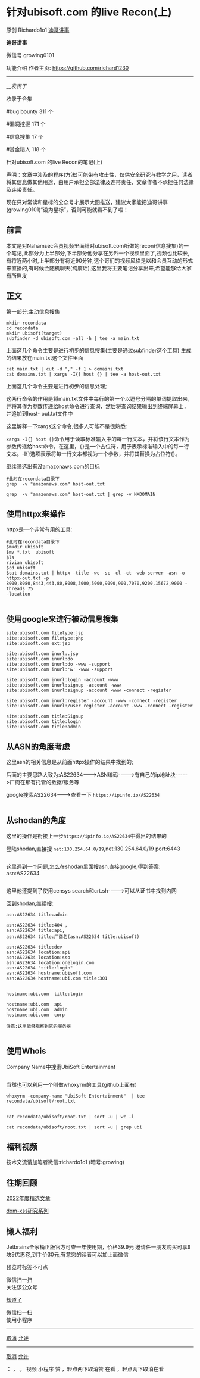 #  针对ubisoft.com 的live Recon(上)

原创 Richardo1o1 [ 迪哥讲事 ](javascript:void\(0\);)

**迪哥讲事** ![]()

微信号 growing0101

功能介绍 作者主页: https://github.com/richard1230

____

___发表于_

收录于合集

#bug bounty 311 个

#漏洞挖掘 171 个

#信息搜集 17 个

#赏金猎人 118 个

针对ubisoft.com 的live Recon的笔记(上)

声明：文章中涉及的程序(方法)可能带有攻击性，仅供安全研究与教学之用，读者将其信息做其他用途，由用户承担全部法律及连带责任，文章作者不承担任何法律及连带责任。

现在只对常读和星标的公众号才展示大图推送，建议大家能把迪哥讲事(growing0101)“设为星标”，否则可能就看不到了啦！

## 前言

本文是对Nahamsec会员视频里面针对ubisoft.com所做的recon(信息搜集)的一个笔记,此部分为上半部分,下半部分他分享在另外一个视频里面了,视频也比较长,有将近两小时,上半部分有将近90分钟,这个哥们的视频风格是以和会员互动的形式来直播的,有时候会随机聊天(纯废话),这里我将主要笔记分享出来,希望能够给大家有所启发

## 正文

第一部分:主动信息搜集

    
    
    mkdir recondata  
    cd recondata  
    mkdir ubisoft(target)  
    subfinder -d ubisoft.com -all -h | tee -a main.txt  
      
      
    

上面这几个命令主要是进行初步的信息搜集(主要是通过subfinder这个工具) 生成的结果放在main.txt这个文件里面

    
    
      
    cat main.txt | cut -d "," -f 1 > domains.txt  
    cat domains.txt | xargs -I{} host {} | tee -a host-out.txt  
    

上面这几个命令主要是进行初步的信息处理;

这两行命令的作用是将main.txt文件中每行的第一个以逗号分隔的单词提取出来，并将其作为参数传递给host命令进行查询，然后将查询结果输出到终端屏幕上，并追加到host-
out.txt文件中

这里解释一下xargs这个命令,很多人可能不是很熟悉:

`xargs -I{} host
{}`命令用于读取标准输入中的每一行文本，并将该行文本作为参数传递给host命令。在这里，`{}`是一个占位符，用于表示标准输入中的每一行文本。-I{}选项表示将每一行文本都视为一个参数，并将其替换为占位符{}。

继续筛选出有没amazonaws.com的目标

    
    
    #此时在recondata目录下  
    grep  -v "amazonaws.com" host-out.txt  
      
    grep  -v "amazonaws.com" host-out.txt | grep -v NXDOMAIN  
      
    

## 使用httpx来操作

httpx是一个非常有用的工具:

    
    
    #此时在recondata目录下  
    $mkdir ubisoft  
    $mv *.txt  ubisoft  
    $ls    
    rivian ubisoft  
    $cd ubisoft  
    $cat domains.txt | httpx -title -wc -sc -cl -ct -web-server -asn -o httpx-out.txt -p 8000,8080,8443,443,80,8008,3000,5000,9090,900,7070,9200,15672,9000 -threads 75  
    -location  
    

![]()

## 使用google来进行被动信息搜集

    
    
    site:ubisoft.com filetype:jsp  
    site:ubisoft.com filetype:php  
    site:ubisoft.com ext:jsp  
      
    site:ubisoft.com inurl:.jsp  
    site:ubisoft.com inurl:do   
    site:ubisoft.com inurl:do -www -support  
    site:ubisoft.com inurl:'&' -www -support  
      
    site:ubisoft.com inurl:login -account -www  
    site:ubisoft.com inurl:signup -account -www  
    site:ubisoft.com inurl:signup -account -www -connect -register  
      
    site:ubisoft.com inurl:register -account -www -connect -register  
    site:ubisoft.com inurl:/user register -account -www -connect -register  
      
    site:ubisoft.com title:Signup  
    site:ubisoft.com title:login  
    site:ubisoft.com title:admin  
      
    

## 从ASN的角度考虑

这里asn的相关信息是从前面httpx操作的结果中找到的;

后面的主要思路大致为:AS22634--->ASN编码---->有自己的ip地址块----->厂商在那有托管的数据/服务等

google搜索AS22634--->查看一下 `https://ipinfo.io/AS22634`

![]()

## 从shodan的角度

这里的操作是衔接上一步`https://ipinfo.io/AS22634`中得出的结果的

登陆shodan,直接搜 `net:130.254.64.0/19`,net:130.254.64.0/19 port:6443

![]()

这里遇到一个问题,怎么在shodan里面搜asn,直接google,得到答案: asn:AS22634

![]()

这里他还提到了使用censys search和crt.sh---->可以从证书中找到内网

回到shodan,继续搜:

    
    
      
    asn:AS22634 title:admin  
      
    asn:AS22634 title:404 ,  
    asn:AS22634 title:api,  
    asn:AS22634 title:厂商名(asn:AS22634 title:ubisoft)  
      
    asn:AS22634 title:dev   
    asn:AS22634 location:api   
    asn:AS22634 location:sso   
    asn:AS22634 location:onelogin.com  
    asn:AS22634 "title:login"   
    asn:AS22634 hostname:ubisoft.com   
    asn:AS22634 hostname:ubi.com title:301  
      
      
    hostname:ubi.com  title:login  
      
    hostname:ubi.com  api  
    hostname:ubi.com  admin  
    hostname:ubi.com  corp  
      
    注意:这里能够观察到它的服务器  
    

![]()

## 使用Whois

Company Name中搜索UbiSoft Entertainment

![]()

当然也可以利用一个叫做whoxyrm的工具(github上面有)

    
    
    whoxyrm -company-name "UbiSoft Entertainment"  | tee recondata/ubisoft/root.txt  
      
      
    cat recondata/ubisoft/root.txt | sort -u | wc -l  
      
    cat recondata/ubisoft/root.txt | sort -u | grep ubi  
      
    

## 福利视频

技术交流请加笔者微信:richardo1o1 (暗号:growing)

## 往期回顾

[2022年度精选文章](http://mp.weixin.qq.com/s?__biz=MzIzMTIzNTM0MA==&mid=2247487187&idx=1&sn=622438ee6492e4c639ebd8500384ab2f&chksm=e8a604b0dfd18da6c459b4705abd520cc2259a607dd9306915d845c1965224cc117207fc6236&scene=21#wechat_redirect)

[dom-xss研究系列  
](http://mp.weixin.qq.com/s?__biz=MzIzMTIzNTM0MA==&mid=2247488091&idx=2&sn=f4eb672df8b5aea682551aa27f630c38&chksm=e8a61838dfd1912e78e15493b7af6a582c08f0ed5a172b41fc0165592fe545f25e98ae23e457&scene=21#wechat_redirect)

  

## 懒人福利

Jetbrains全家桶正版官方可查一年使用期，价格39.9元 邀请任一朋友购买可享9块9优惠卷,到手价30元,有意愿的读者可以加上面微信

  

预览时标签不可点

微信扫一扫  
关注该公众号

[知道了](javascript:;)

微信扫一扫  
使用小程序

****

[取消](javascript:void\(0\);) [允许](javascript:void\(0\);)

****

[取消](javascript:void\(0\);) [允许](javascript:void\(0\);)

： ， 。   视频 小程序 赞 ，轻点两下取消赞 在看 ，轻点两下取消在看

